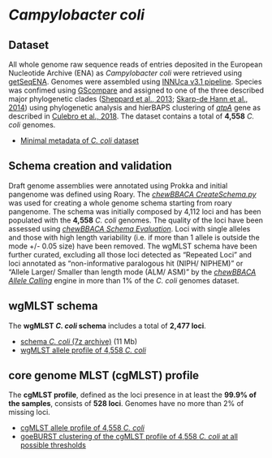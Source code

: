 # *Campylobacter coli*

## Dataset
All whole genome raw sequence reads of entries deposited in the European Nucleotide Archive (ENA) as *Campylobacter coli* were retrieved using [getSeqENA](https://github.com/B-UMMI/getSeqENA). Genomes were assembled using [INNUca v3.1 pipeline](https://github.com/INNUENDOCON/INNUca). Species was confimed using [GScompare](http://gscompare.ehu.eus/) and assigned to one of the three described major phylogenetic clades ([Sheppard et al., 2013](https://www.ncbi.nlm.nih.gov/pubmed/23279096?dopt=Abstract); [Skarp-de Hann et al., 2014](https://www.ncbi.nlm.nih.gov/pmc/articles/PMC3928612/)) using phylogenetic analysis and hierBAPS clustering of *[atpA](https://www.ncbi.nlm.nih.gov/nuccore/KF855277)* gene as described in [Culebro et al., 2018](https://www.nature.com/articles/s41598-018-21438-2). The dataset contains a total of **4,558** *C. coli* genomes.

* [Minimal metadata of *C. coli* dataset](https://drive.google.com/open?id=1CtSGEECC0PohOJmPETz4SdBRi6AcLWCI)

## Schema creation and validation
Draft genome assemblies were annotated using Prokka and initial pangenome was defined using Roary. The [*chewBBACA CreateSchema.py*](https://github.com/B-UMMI/chewBBACA/wiki/1.-Schema-Creation) was used for creating a whole genome schema starting from roary pangenome. The schema was initially composed by 4,112 loci and has been populated with the **4,558** *C. coli* genomes. The quality of the loci have been assessed using [*chewBBACA Schema Evaluation*](https://github.com/B-UMMI/chewBBACA/wiki/1.-Schema-Creation). Loci with single alleles and those with high length variability (i.e. if more than 1 allele is outside the mode +/- 0.05 size) have been removed. The wgMLST schema have been further curated, excluding all those loci detected as “Repeated Loci” and loci annotated as “non-informative paralogous hit (NIPH/ NIPHEM)” or “Allele Larger/ Smaller than length mode (ALM/ ASM)” by the [*chewBBACA Allele Calling*](https://github.com/B-UMMI/chewBBACA/wiki/2.-Allele-Calling) engine in more than 1% of the *C. coli* genomes dataset. 

## wgMLST schema
The **wgMLST *C. coli* schema** includes a total of **2,477 loci**.

* [schema *C. coli* (7z archive)](https://drive.google.com/open?id=1Pkqbl6RvRj7MLBxOJ15jmbbV13CrnVS6) (11 Mb)
* [wgMLST allele profile of 4,558 *C. coli*](https://drive.google.com/open?id=1uBpE_G7GtBJRyQ7luUWbMqrtbvpfsPWn)

## core genome MLST (cgMLST) profile
The **cgMLST profile**, defined as the loci presence in at least the **99.9% of the samples**, consists of **528 loci**. Genomes have no more than 2% of missing loci.

* [cgMLST allele profile of 4,558 *C. coli*](https://drive.google.com/open?id=1iDDQ6QmYzOybYz_i9hL59ei_XeKgjxrs)
* [goeBURST clustering of the cgMLST profile of 4,558 *C. coli* at all possible thresholds](https://drive.google.com/open?id=1xol-xDpnOOK9--FRYoFPa7chliPaWKC7)
